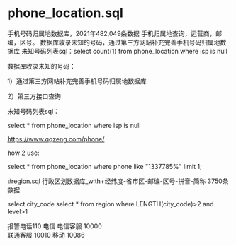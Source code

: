 # phone_location.sql
手机号码归属地数据库，2021年482,049条数据  手机归属地查询，运营商，邮编，区号。
数据库收录未知的号码，通过第三方网站补充完善手机号码归属地数据库
未知号码列表sql：select count(1) from phone_location where isp is null

数据库收录未知的号码：

1）通过第三方网站补充完善手机号码归属地数据库

2）第三方接口查询

未知号码列表sql：

select * from phone_location where isp is null

https://www.qqzeng.com/phone/

how 2 use:

select * from phone_location where phone like "1337785%" limit 1;

#region.sql
行政区划数据库_with+经纬度-省市区-邮编-区号-拼音-简称 3750条数据

select city_code select * from region where LENGTH(city_code)>2 and level>1 



报警电话110 电信
电信客服 10000  
联通客服 10010
移动  10086


